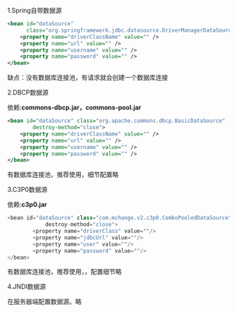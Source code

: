 1.Spring自带数据源

```xml
<bean id="dataSource"   
	  class="org.springframework.jdbc.datasource.DriverManagerDataSource">   
    <property name="driverClassName" value="" />
    <property name="url" value="" />
    <property name="username" value="" />   
    <property name="password" value="" />
</bean>
```

缺点：没有数据库连接池，有请求就会创建一个数据库连接

2.DBCP数据源

依赖:**commons-dbcp.jar，commons-pool.jar**

```xml
<bean id="dataSource" class="org.apache.commons.dbcp.BasicDataSource"       
        destroy-method="close">       
    <property name="driverClassName" value="" />
    <property name="url" value="" />
    <property name="username" value="" />   
    <property name="password" value="" />      
</bean> 
```

有数据库连接池，推荐使用，细节配置略

3.C3P0数据源

依赖:**c3p0.jar**

```java
<bean id="dataSource" class="com.mchange.v2.c3p0.ComboPooledDataSource"       
            destroy-method="close">      
        <property name="driverClass" value=""/>     
        <property name="jdbcUrl" value=""/>   
        <property name="user" value=""/>      
        <property name="password" value=""/>      
</bean> 
```

有数据库连接池，推荐使用，，配置细节略

4.JNDI数据源

在服务器端配置数据源。略